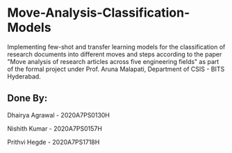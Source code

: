 # Move-Analysis-Classification-Models

Implementing few-shot and transfer learning models for the classification of research documents into different moves and steps according to the paper "Move analysis of research articles across five engineering fields" as part of the formal project under Prof. Aruna Malapati, Department of CSIS - BITS Hyderabad.

## Done By:

Dhairya Agrawal - 2020A7PS0130H

Nishith Kumar - 2020A7PS0157H

Prithvi Hegde - 2020A7PS1718H
